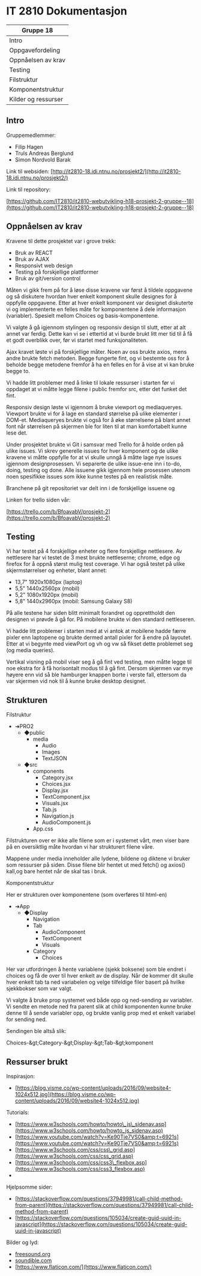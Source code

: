 # IT 2810 Dokumentasjon

|Gruppe 18 |
| --- |
| Intro |
| Oppgavefordeling|
| Oppnåelsen av krav |
| Testing |
| Filstruktur |
| Komponentstruktur |
| Kilder og ressurser|



## Intro

Gruppemedlemmer:

- Filip Hagen
- Truls Andreas Berglund
- Simon Nordvold Barak

Link til websiden:
[http://it2810-18.idi.ntnu.no/prosjekt2/](http://it2810-18.idi.ntnu.no/prosjekt2/)

Link til repository:

[https://github.com/IT2810/it2810-webutvikling-h18-prosjekt-2-gruppe--18](https://github.com/IT2810/it2810-webutvikling-h18-prosjekt-2-gruppe--18)

## Oppnåelsen av krav

Kravene til dette prosjektet var i grove trekk:

- Bruk av REACT
- Bruk av AJAX
- Responsivt web design
- Testing på forskjellige plattformer
- Bruk av git/version control

Måten vi gikk frem på for å løse disse kravene var først å tildele oppgavene og så diskutere hvordan hver enkelt komponent skulle designes for å oppfylle oppgavene. Etter at hver enkelt komponent var designet diskuterte vi og implementerte en felles måte for komponentene å dele informasjon (variabler). Spesielt mellom Choices og basis-komponentene.

Vi valgte å gå igjennom stylingen og responsiv design til slutt, etter at alt annet var ferdig. Dette kan vi se i ettertid at vi burde brukt litt mer tid til å få et godt overblikk over, før vi startet med funksjonaliteten.

Ajax kravet løste vi på forskjellige måter. Noen av oss brukte axios, mens andre brukte fetch metoden. Begge fungerte fint, og vi bestemte oss for å beholde begge metodene fremfor å ha en felles en for å vise at vi kan bruke begge to.

Vi hadde litt problemer med å linke til lokale ressurser i starten før vi oppdaget at vi måtte legge filene i public fremfor src, etter det funket det fint.

Responsiv design løste vi igjennom å bruke viewport og mediaqueryes. Viewport brukte vi for å lage en standard størrelse på ulike elementer i DOM-et. Mediaqueryes brukte vi også for å øke størrelsene på blant annet font når størrelsen på skjermen ble for liten til at man komfortabelt kunne lese det.

Under prosjektet brukte vi Git i samsvar med Trello for å holde orden på ulike issues. Vi skrev generelle issues for hver komponent og de ulike kravene vi måtte oppfylle for at vi skulle unngå å måtte lage nye issues igjennom designprosessen. Vi separerte de ulike issue-ene inn i to-do, doing, testing og done. Alle issuene gikk igjennom hele prosessen utenom noen spesifikke issues som ikke kunne testes på en realistisk måte.

Branchene på git repositoriet var delt inn i de forskjellige issuene og

Linken for trello siden vår:

[https://trello.com/b/BfoavabV/prosjekt-2](https://trello.com/b/BfoavabV/prosjekt-2)

## Testing

Vi har testet på 4 forskjellige enheter og flere forskjellige nettlesere. Av nettlesere har vi testet de 3 mest brukte nettleserne; chrome, edge og firefox for å oppnå størst mulig test coverage. Vi har også testet på ulike skjermstørrelser og enheter, blant annet:

- 13,7&quot; 1920x1080px (laptop)
- 5,5&quot; 1440x2560px (mobil)
- 5,2&quot; 1080x1920px (mobil)
- 5,8&quot; 1440x2960px (mobil: Samsung Galaxy S8)

På alle testene har siden blitt minimalt forandret og opprettholdt den designen vi prøvde å gå for. På mobilene brukte vi den standard nettleseren.

Vi hadde litt problemer i starten med at vi antok at mobilene hadde færre pixler enn laptopene og brukte dermed antall pixler for å endre på layoutet. Etter at vi begynte med viewPort og vh og vw så fikset dette problemet seg (og media queries).

Vertikal  visning på mobil viser seg å gå fint ved testing, men måtte legge til noe ekstra for å få horisontalt modus til å gå fint. Dersom skjermen var mye høyere enn vid så ble hamburger knappen borte i verste fall, ettersom da var skjermen vid nok til å kunne bruke desktop designet.

## Strukturen

Filstruktur

- ➔PRO2
  - ◆public
    - media
      - Audio
      - Images
      - TextJSON
  - ◆src
    - components
      - Category.jsx
      - Choices.jsx
      - Display.jsx
      - TextComponent.jsx
      - Visuals.jsx
      - Tab.js
      - Navigation.js
      - AudioComponent.js
    - App.css

Filstrukturen over er ikke alle filene som er i systemet vårt, men viser bare på en oversiktlig måte hvordan vi har strukturert filene våre.

Mappene under media inneholder alle lydene, bildene og diktene vi bruker som ressurser på siden. Disse filene blir hentet ut med fetch() og axios() kall,og bare hentet når de skal tas i bruk.

Komponentstruktur

Her er strukturen over komponentene (som overføres til html-en)

- ➔App
  - ◆Display
    - Navigation
    - Tab
      - AudioComponent
      - TextComponent
      - Visuals
    - Category
      - Choices

Her var utfordringen å hente variablene (sjekk boksene) som ble endret i choices og få de over til hver enkelt av de display. Når de kommer dit skulle hver enkelt tab ta ned variabelen og velge tilfeldige filer basert på hvilke sjekkbokser som var valgt.

Vi valgte å bruke prop systemet ved både opp og ned-sending av variabler. Vi sendte en metode ned fra parent slik at child komponenten kunne bruke denne til å sende variabler opp, og brukte vanlig prop med et enkelt variabel for sending ned.

Sendingen ble altså slik:

Choices-\&gt;Category-\&gt;Display-\&gt;Tab-\&gt;komponent

## Ressurser brukt

Inspirasjon:

- [https://blog.visme.co/wp-content/uploads/2016/09/website4-1024x512.jpg](https://blog.visme.co/wp-content/uploads/2016/09/website4-1024x512.jpg)

Tutorials:

- [https://www.w3schools.com/howto/howto\_js\_sidenav.asp](https://www.w3schools.com/howto/howto_js_sidenav.asp)
- [https://www.youtube.com/watch?v=Ke90Tje7VS0&amp;t=6921s](https://www.youtube.com/watch?v=Ke90Tje7VS0&amp;t=6921s)
- [https://www.w3schools.com/css/css\_grid.asp](https://www.w3schools.com/css/css_grid.asp)
- [https://www.w3schools.com/css/css3\_flexbox.asp](https://www.w3schools.com/css/css3_flexbox.asp)
-

Hjelpsomme sider:

- [https://stackoverflow.com/questions/37949981/call-child-method-from-parent](https://stackoverflow.com/questions/37949981/call-child-method-from-parent)
- [https://stackoverflow.com/questions/105034/create-guid-uuid-in-javascript](https://stackoverflow.com/questions/105034/create-guid-uuid-in-javascript)

Bilder og lyd:

- [freesound.org](http://www.freesound.org)
- [soundible.com](http://www.soundible.com)
- [https://www.flaticon.com/](https://www.flaticon.com/)
